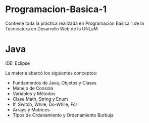 # Programacion-Basica-1
Contiene toda la práctica realizada en Programación Básica 1 de la Tecnicatura en Desarrollo Web de la UNLaM

# Java

IDE: Eclipse  

La materia abarcó los siguientes conceptos:

- Fundamentos de Java, Objetos y Clases
- Manejo de Consola
- Variables y Métodos
- Clase Math, String y Enum
- If, Switch, While, Do-While, For
- Arrays y Matrices
- Tipos de Ordenamiento y Ordenamiento Burbuja
